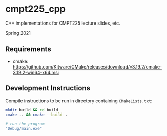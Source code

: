 # cmpt225_cpp

C++ implementations for CMPT225 lecture slides, etc.

Spring 2021

## Requirements

* cmake: https://github.com/Kitware/CMake/releases/download/v3.19.2/cmake-3.19.2-win64-x64.msi



## Development Instructions

Compile instructions to be run in directory containing ``CMakeLists.txt``:

```bash
mkdir build && cd build
cmake .. && cmake --build .

# run the program
"Debug/main.exe"
```
